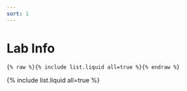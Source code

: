 ```yaml
---
sort: 1
---
```


# Lab Info

```
{% raw %}{% include list.liquid all=true %}{% endraw %}
```

{% include list.liquid all=true %}
